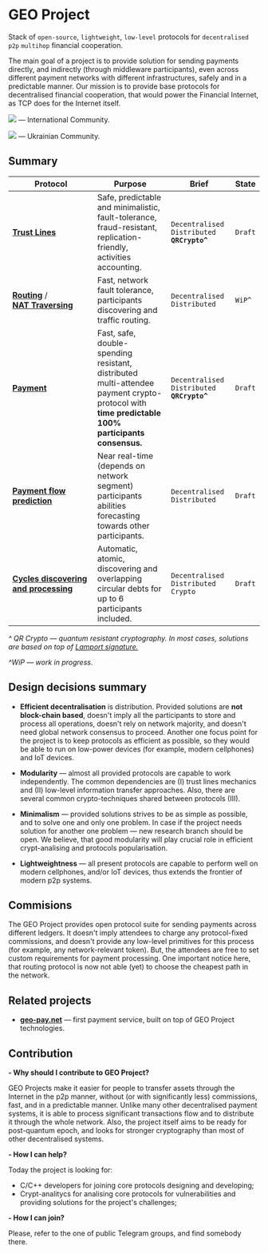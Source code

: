# GEO Project
Stack of `open-source`, `lightweight`, `low-level` protocols for `decentralised` `p2p` `multihop` financial cooperation.

The main goal of a project is to provide solution for sending payments directly, and indirectly (through middleware participants), even across different payment networks with different infrastructures, safely and in a predictable manner.
Our mission is to provide base protocols for decentralised financial cooperation, that would power the Financial Internet, as TCP does for the Internet itself.

[<img src="https://camo.githubusercontent.com/aebd3cdcab53bdc6fbd1362bcc78a0812677c627/68747470733a2f2f706174726f6c617669612e6769746875622e696f2f74656c656772616d2d62616467652f666f6c6c6f772e706e67">](https://t.me/geopeopleeng) — International Community. 

[<img src="https://camo.githubusercontent.com/aebd3cdcab53bdc6fbd1362bcc78a0812677c627/68747470733a2f2f706174726f6c617669612e6769746875622e696f2f74656c656772616d2d62616467652f666f6c6c6f772e706e67">](http://t.me/geopeoplegroup) — Ukrainian Community.


## Summary
Protocol | Purpose | Brief| State
--- | --- | --- | ---
**[Trust&nbsp;Lines](todo)** | Safe, predictable and minimalistic,  fault-tolerance, fraud-resistant, replication-friendly, activities accounting. |  `Decentralised` `Distributed` **`QRCrypto^`** | `Draft`
**[Routing](todo)** / **[NAT&nbsp;Traversing](todo)** | Fast, network fault tolerance, participants discovering and traffic routing. | `Decentralised` `Distributed` | `WiP^`
**[Payment](todo)** | Fast, safe, double-spending resistant, distributed multi-attendee payment crypto-protocol with **time predictable 100% participants consensus.** | `Decentralised` `Distributed` **`QRCrypto^`** | `Draft`
**[Payment&nbsp;flow prediction](todo)** | Near real-time (depends on network segment) participants abilities forecasting towards other participants. | `Decentralised` `Distributed` | `Draft`
**[Cycles&nbsp;discovering and processing](todo)** | Automatic, atomic, discovering and overlapping circular debts for up to 6 participants included. | `Decentralised` `Distributed` `Crypto` | `Draft`
 
*^ QR Crypto — quantum resistant cryptography. In most cases, solutions are based on top of [Lamport signature.](https://en.wikipedia.org/wiki/Lamport_signature)*

*^WiP — work in progress*.


## Design decisions summary 
* **Efficient decentralisation** is distribution. Provided solutions are **not block-chain based**, doesn't imply all the participants to store and process all operations, doesn't rely on network majority, and doesn't need global network consensus to proceed. Another one focus point for the project is to keep protocols as efficient as possible, so they would be able to run on low-power devices (for example, modern cellphones) and IoT devices.

* **Modularity** — almost all provided protocols are capable to work independently. The common dependencies are (I) trust lines mechanics and (II) low-level information transfer approaches. Also, there are several common crypto-techniques shared between protocols (III).

* **Minimalism** — provided solutions strives to be as simple as possible, and to solve one and only one problem. In case if the project needs solution for another one problem — new research branch should be open. We believe, that good modularity will play crucial role in efficient crypt-analising and protocols popularisation. 

* **Lightweightness** — all present protocols are capable to perform well on modern cellphones, and/or IoT devices, thus extends the frontier of modern p2p systems.


## Commisions
The GEO Project provides open protocol suite for sending payments across different ledgers. It doesn't imply attendees to charge any protocol-fixed commissions, and doesn't provide any low-level primitives for this process (for example, any network-relevant token). But, the attendees are free to set custom requirements for payment processing. One important notice here, that routing protocol is now not able (yet) to choose the cheapest path in the network. 


## Related projects
* **[geo-pay.net](https://geo-pay.net)** — first payment service, built on top of GEO Project technologies.


## Contribution
**- Why should I contribute to GEO Project?**

GEO Projects make it easier for people to transfer assets through the Internet in the p2p manner, without (or with significantly less) commissions, fast, and in a predictable manner. Unlike many other decentralised payment systems, it is able to process significant transactions flow and to distribute it through the whole network. Also, the project itself aims to be ready for post-quantum epoch, and looks for stronger cryptography than most of other decentralised systems.

**- How I can help?**

Today the project is looking for:
* C/C++ developers for joining core protocols designing and developing;
* Crypt-analitycs for analising core protocols for vulnerabilities and providing solutions for the project's challenges;


**- How I can join?**

Please, refer to the one of public Telegram groups, and find somebody there. 
